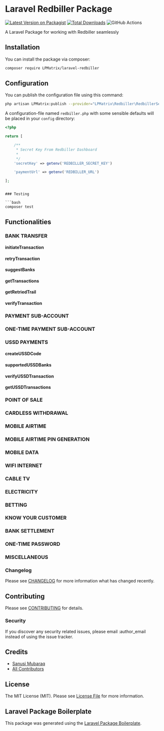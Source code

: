 # Laravel Redbiller Package

[![Latest Version on Packagist](https://img.shields.io/packagist/v/LPMatrix/laravel-redbiller.svg?style=flat-square)](https://packagist.org/packages/LPMatrix/laravel-redbiller)
[![Total Downloads](https://img.shields.io/packagist/dt/LPMatrix/laravel-redbiller.svg?style=flat-square)](https://packagist.org/packages/LPMatrix/laravel-redbiller)
![GitHub Actions](https://github.com/LPMatrix/laravel-redbiller/actions/workflows/main.yml/badge.svg)

A Laravel Package for working with Redbiller seamlessly

## Installation

You can install the package via composer:

```bash
composer require LPMatrix/laravel-redbiller
```

## Configuration

You can publish the configuration file using this command:

```bash
php artisan LPMatrix:publish --provider="LPMatrix\Redbiller\RedbillerServiceProvider"
```

A configuration-file named `redbiller.php` with some sensible defaults will be placed in your `config` directory:

```php
<?php

return [

    /**
     * Secret Key From Redbiller Dashboard
     *
     */
    'secretKey' => getenv('REDBILLER_SECRET_KEY')

    'paymentUrl' => getenv('REDBILLER_URL')

];
```
```

### Testing

```bash
composer test
```

## Functionalities

### BANK TRANSFER
#### initiateTransaction
#### retryTransaction
#### suggestBanks
#### getTransactions
#### getRetriedTrail
#### verifyTransaction

### PAYMENT SUB-ACCOUNT
### ONE-TIME PAYMENT SUB-ACCOUNT
### USSD PAYMENTS
#### createUSSDCode
#### supportedUSSDBanks
#### verifyUSSDTransaction
#### getUSSDTransactions

### POINT OF SALE
### CARDLESS WITHDRAWAL
### MOBILE AIRTIME
### MOBILE AIRTIME PIN GENERATION
### MOBILE DATA
### WIFI INTERNET
### CABLE TV
### ELECTRICITY
### BETTING
### KNOW YOUR CUSTOMER
### BANK SETTLEMENT
### ONE-TIME PASSWORD
### MISCELLANEOUS

### Changelog

Please see [CHANGELOG](CHANGELOG.md) for more information what has changed recently.

## Contributing

Please see [CONTRIBUTING](CONTRIBUTING.md) for details.

### Security

If you discover any security related issues, please email :author_email instead of using the issue tracker.

## Credits

-   [Sanusi Mubaraq](https://github.com/LPMatrix)
-   [All Contributors](../../contributors)

## License

The MIT License (MIT). Please see [License File](LICENSE.md) for more information.

## Laravel Package Boilerplate

This package was generated using the [Laravel Package Boilerplate](https://laravelpackageboilerplate.com).
